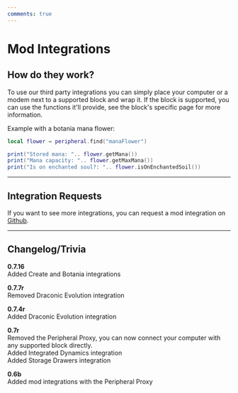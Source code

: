 ```yaml
---
comments: true
---
```


# Mod Integrations

## How do they work?

To use our third party integrations you can simply place your computer or a modem next to a supported block and wrap it.
If the block is supported, you can use the functions it'll provide, see the block's specific page for more information.

Example with a botania mana flower:
```lua linenums="1"
local flower = peripheral.find("manaFlower")

print("Stored mana: ".. flower.getMana())
print("Mana capacity: ".. flower.getMaxMana())
print("Is on enchanted soul?: ".. flower.isOnEnchantedSoil())
```

---

## Integration Requests
If you want to see more integrations, you can request a mod integration on [<i class="si si-github" style="font-size:1rem;"></i> Github](https://github.com/IntelligenceModding/AdvancedPeripherals/issues).

---

## Changelog/Trivia

**0.7.16**  
Added Create and Botania integrations

**0.7.7r**  
Removed Draconic Evolution integration

**0.7.4r**  
Added Draconic Evolution integration

**0.7r**  
Removed the Peripheral Proxy, you can now connect your computer with any supported block directly.   
Added Integrated Dynamics integration  
Added Storage Drawers integration

**0.6b**  
Added mod integrations with the Peripheral Proxy
